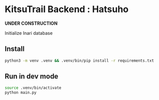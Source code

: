 # KitsuTrail Backend : Hatsuho
**UNDER CONSTRUCTION**

Initialize Inari database

## Install
```bash
python3 -m venv .venv && .venv/bin/pip install -r requirements.txt
```

## Run in dev mode
```bash
source .venv/bin/activate
python main.py
```
